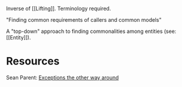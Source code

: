 Inverse of [[Lifting]]. Terminology required.

"Finding common requirements of callers and common models"

A "top-down" approach to finding commonalities among entities (see: [[Entity]]).

# Resources
Sean Parent: [Exceptions the other way around]()